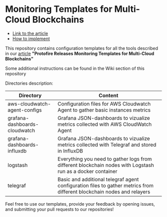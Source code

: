 # Monitoring Templates for Multi-Cloud Blockchains

- [Link to the article]()
- [How to implement](https://github.com/protofire/monitoring/wiki)

This repository contains configuration templates for all the tools described in our [article]() **"Protofire Releases Monitoring Templates for Multi-Cloud Blockchains"**

Some additional instructions can be found in the Wiki section of this repository

Directories description:

| Directory                    | Content                                                                        |
| ---------------------------- | ------------------------------------------------------------------------------ |
| aws-cloudwatch-agent-configs | Configuration files for AWS Cloudwatch Agent to gather basic instances metrics |
| grafana-dashboards-cloudwatch | Grafana JSON-dashboards to vizualize metrics collected with AWS CloudWatch Agent |
| grafana-dashboards-influxdb | Grafana JSON-dashboards to vizualize metrics collected with Telegraf and stored in InfluxDB |
| logstash | Everything you need to gather logs from different blockchain nodes with Logstash run as a docker container |
| telegraf | Basic and additional telegraf agent configuration files to gather metrics from different blockchain nodes and relayers |

 Feel free to use our templates, provide your feedback by opening issues, and submitting your pull requests to our repositories!
